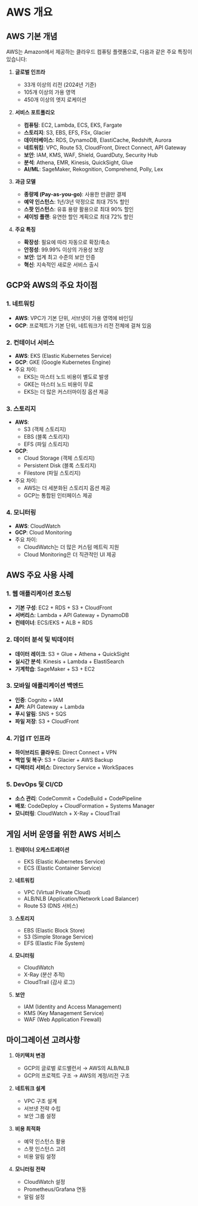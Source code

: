 # AWS 개요

## AWS 기본 개념

AWS는 Amazon에서 제공하는 클라우드 컴퓨팅 플랫폼으로, 다음과 같은 주요 특징이 있습니다:

1. **글로벌 인프라**
   - 33개 이상의 리전 (2024년 기준)
   - 105개 이상의 가용 영역
   - 450개 이상의 엣지 로케이션

2. **서비스 포트폴리오**
   - **컴퓨팅**: EC2, Lambda, ECS, EKS, Fargate
   - **스토리지**: S3, EBS, EFS, FSx, Glacier
   - **데이터베이스**: RDS, DynamoDB, ElastiCache, Redshift, Aurora
   - **네트워킹**: VPC, Route 53, CloudFront, Direct Connect, API Gateway
   - **보안**: IAM, KMS, WAF, Shield, GuardDuty, Security Hub
   - **분석**: Athena, EMR, Kinesis, QuickSight, Glue
   - **AI/ML**: SageMaker, Rekognition, Comprehend, Polly, Lex

3. **과금 모델**
   - **종량제 (Pay-as-you-go)**: 사용한 만큼만 결제
   - **예약 인스턴스**: 1년/3년 약정으로 최대 75% 할인
   - **스팟 인스턴스**: 유휴 용량 활용으로 최대 90% 할인
   - **세이빙 플랜**: 유연한 할인 계획으로 최대 72% 할인

4. **주요 특징**
   - **확장성**: 필요에 따라 자동으로 확장/축소
   - **안정성**: 99.99% 이상의 가용성 보장
   - **보안**: 업계 최고 수준의 보안 인증
   - **혁신**: 지속적인 새로운 서비스 출시

## GCP와 AWS의 주요 차이점

### 1. 네트워킹
- **AWS**: VPC가 기본 단위, 서브넷이 가용 영역에 바인딩
- **GCP**: 프로젝트가 기본 단위, 네트워크가 리전 전체에 걸쳐 있음

### 2. 컨테이너 서비스
- **AWS**: EKS (Elastic Kubernetes Service)
- **GCP**: GKE (Google Kubernetes Engine)
- 주요 차이:
  - EKS는 마스터 노드 비용이 별도로 발생
  - GKE는 마스터 노드 비용이 무료
  - EKS는 더 많은 커스터마이징 옵션 제공

### 3. 스토리지
- **AWS**: 
  - S3 (객체 스토리지)
  - EBS (블록 스토리지)
  - EFS (파일 스토리지)
- **GCP**:
  - Cloud Storage (객체 스토리지)
  - Persistent Disk (블록 스토리지)
  - Filestore (파일 스토리지)
- 주요 차이:
  - AWS는 더 세분화된 스토리지 옵션 제공
  - GCP는 통합된 인터페이스 제공

### 4. 모니터링
- **AWS**: CloudWatch
- **GCP**: Cloud Monitoring
- 주요 차이:
  - CloudWatch는 더 많은 커스텀 메트릭 지원
  - Cloud Monitoring은 더 직관적인 UI 제공

## AWS 주요 사용 사례

### 1. 웹 애플리케이션 호스팅
- **기본 구성**: EC2 + RDS + S3 + CloudFront
- **서버리스**: Lambda + API Gateway + DynamoDB
- **컨테이너**: ECS/EKS + ALB + RDS

### 2. 데이터 분석 및 빅데이터
- **데이터 레이크**: S3 + Glue + Athena + QuickSight
- **실시간 분석**: Kinesis + Lambda + ElastiSearch
- **기계학습**: SageMaker + S3 + EC2

### 3. 모바일 애플리케이션 백엔드
- **인증**: Cognito + IAM
- **API**: API Gateway + Lambda
- **푸시 알림**: SNS + SQS
- **파일 저장**: S3 + CloudFront

### 4. 기업 IT 인프라
- **하이브리드 클라우드**: Direct Connect + VPN
- **백업 및 복구**: S3 + Glacier + AWS Backup
- **디렉터리 서비스**: Directory Service + WorkSpaces

### 5. DevOps 및 CI/CD
- **소스 관리**: CodeCommit + CodeBuild + CodePipeline
- **배포**: CodeDeploy + CloudFormation + Systems Manager
- **모니터링**: CloudWatch + X-Ray + CloudTrail

## 게임 서버 운영을 위한 AWS 서비스

1. **컨테이너 오케스트레이션**
   - EKS (Elastic Kubernetes Service)
   - ECS (Elastic Container Service)

2. **네트워킹**
   - VPC (Virtual Private Cloud)
   - ALB/NLB (Application/Network Load Balancer)
   - Route 53 (DNS 서비스)

3. **스토리지**
   - EBS (Elastic Block Store)
   - S3 (Simple Storage Service)
   - EFS (Elastic File System)

4. **모니터링**
   - CloudWatch
   - X-Ray (분산 추적)
   - CloudTrail (감사 로그)

5. **보안**
   - IAM (Identity and Access Management)
   - KMS (Key Management Service)
   - WAF (Web Application Firewall)

## 마이그레이션 고려사항

1. **아키텍처 변경**
   - GCP의 글로벌 로드밸런서 → AWS의 ALB/NLB
   - GCP의 프로젝트 구조 → AWS의 계정/리전 구조

2. **네트워크 설계**
   - VPC 구조 설계
   - 서브넷 전략 수립
   - 보안 그룹 설정

3. **비용 최적화**
   - 예약 인스턴스 활용
   - 스팟 인스턴스 고려
   - 비용 알림 설정

4. **모니터링 전략**
   - CloudWatch 설정
   - Prometheus/Grafana 연동
   - 알림 설정 